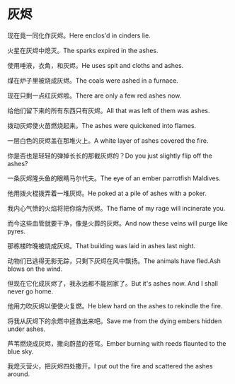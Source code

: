 # 灰烬

<p><span class="chinese">现在竟一同化作灰烬。</span><span class="english">Here enclos'd in cinders lie.</span></p>

<p><span class="chinese">火星在灰烬中熄灭。</span><span class="english">The sparks expired in the ashes.</span></p>

<p><span class="chinese">使用唾液，衣角，和灰烬。</span><span class="english">He uses spit and cloths and ashes.</span></p>

<p><span class="chinese">煤在炉子里被烧成灰烬。</span><span class="english">The coals were ashed in a furnace.</span></p>

<p><span class="chinese">现在只剩一点红灰烬啦。</span><span class="english">There are only a few red ashes now.</span></p>

<p><span class="chinese">给他们留下来的所有东西只有灰烬。</span><span class="english">All that was left of them was ashes.</span></p>

<p><span class="chinese">拨动灰烬使火苗燃烧起来。</span><span class="english">The ashes were quickened into flames.</span></p>

<p><span class="chinese">一层白色的灰烬盖在那堆火上。</span><span class="english">A white layer of ashes covered the fire.</span></p>

<p><span class="chinese">你是否也是轻轻的弹掉长长的那截灰烬的？</span><span class="english">Do you just slightly flip off the ashes?</span></p>

<p><span class="chinese">一条灰烬隆头鱼的眼睛马尔代夫。</span><span class="english">The eye of an ember parrotfish Maldives.</span></p>

<p><span class="chinese">他用拨火棍拨弄着一堆灰烬。</span><span class="english">He poked at a pile of ashes with a poker.</span></p>

<p><span class="chinese">我内心气愤的火焰将把你熔为灰烬。</span><span class="english">The flame of my rage will incinerate you.</span></p>

<p><span class="chinese">而今这些血管就要干净，像是火葬的灰烬。</span><span class="english">And now these veins will purge like pyres.</span></p>

<p><span class="chinese">那栋楼昨晚被烧成灰烬。</span><span class="english">That building was laid in ashes last night.</span></p>

<p><span class="chinese">动物们已逃得无影无踪，只剩下灰烬在风中飘扬。</span><span class="english">The animals have fled.Ash blows on the wind.</span></p>

<p><span class="chinese">但现在它化成灰烬了，我永远都不能回家了。</span><span class="english">But it's ashes now. And I shall never go home.</span></p>

<p><span class="chinese">他用力吹灰烬以便使火复燃。</span><span class="english">He blew hard on the ashes to rekindle the fire.</span></p>

<p><span class="chinese">将我从灰烬下的余燃中拯救出来吧。</span><span class="english">Save me from the dying embers hidden under ashes.</span></p>

<p><span class="chinese">芦苇燃烧成灰烬，撒向蔚蓝的苍穹。</span><span class="english">Ember burning with reeds flaunted to the blue sky.</span></p>

<p><span class="chinese">我熄灭营火，把灰烬四处撒开。</span><span class="english">I put out the fire and scattered the ashes around.</span></p>

